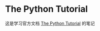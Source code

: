 # The Python Tutorial

这是学习官方文档 [The Python Tutorial](https://docs.python.org/3.6/tutorial/index.html) 的笔记

